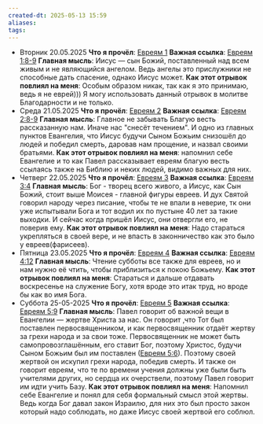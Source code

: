 ```yaml
---
created-dt: 2025-05-13 15:59
aliases: 
tags:
---
```

- Вторник 20.05.2025
	 **Что я прочёл**: [Евреям 1](https://www.bible.com/bible/400/HEB.1)
	 **Важная ссылка**: [Евреям 1:8-9](https://www.bible.com/bible/400/HEB.1.8-9)
	 **Главная мысль**: Иисус — сын Божий, поставленный над всем живым и не являющийся ангелом. Ведь ангелы это прислужники не способные дать спасение, однако Иисус может.
	 **Как этот отрывок повлиял на меня**: Особым образом никак, так как я это принимаю, ведь я не еврей))) Я могу использовать данный отрывок в молитве Благодарности и не только.
- Среда 21.05.2025
	 **Что я прочёл**: [Евреям 2](https://www.bible.com/bible/143/HEB.2)
	 **Важная ссылка**: [Евреям 2:8-9](https://www.bible.com/bible/143/HEB.2.8-9)
	 **Главная мысль**: Главное не забывать Благую весть рассказанную нам. Иначе нас "снесёт течением". И одно из главных пунктов Евангелия, что Иисус будучи Сыном Божьим снизошёл до людей и победил смерть, даровав нам прощение, и назвал своими братьями. 
	 **Как этот отрывок повлиял на меня**: напомнил себе Евангелие и то как Павел рассказывает евреям благую весть ссылаясь также на Библию и неких людей, видимо важных для них.
- Четверг 22.05.2025
	 **Что я прочёл**: [Евреям 3](https://www.bible.com/bible/400/HEB.3.SYNO)
	 **Важная ссылка**: [Евреям 3:4](https://www.bible.com/bible/400/HEB.3.4)
	 **Главная мысль**: Бог - творец всего живого, а Иисус, как Сын Божий, стоит выше Моисея - главной фигуры евреев. И дух Святой говорил народу через писание, чтобы те не впали в неверие, тк они уже испытывали Бога и тот водил их по пустыне 40 лет за такие выходки. И сейчас когда пришёл Иисус, они отвергли его, не поверив ему.
	 **Как этот отрывок повлиял на меня**: Надо стараться укрепляться в своей вере, и не впасть в законничество как это было у евреев(фарисеев).
- Пятница 23.05.2025
	 **Что я прочёл**: [Евреям 4](https://www.bible.com/bible/400/HEB.4)
	 **Важная ссылка**: [Евреям 4:12](https://www.bible.com/bible/400/HEB.4.12)
	 **Главная мысль**: Чтение субботы все также для евреев, но и нам нужно её чтить, чтобы приблизиться к покою Божьему.
	 **Как этот отрывок повлиял на меня**: Стараться и дальше отдавать воскресенье на служение Богу, хотя вроде это итак труд, но вроде бы как во имя Бога.
- Суббота 25-05-2025
	 **Что я прочёл**: [Евреям 5](https://www.bible.com/bible/400/HEB.5)
	 **Важная ссылка**: [Евреям 5:9](https://www.bible.com/bible/143/HEB.5.9)
	 **Главная мысль**: Павел говорит об важной вещи в Евангелии — жертве Христа за нас. Он говорит ,что Тот был поставлен первосвященником, и как первосвященник отдаёт жертву за грехи народа и за свои тоже. Первосвященник не может быть самопровозглашённым, его ставит Бог, поэтому Христос, будучи Сыном Божьим был им поставлен ([Евреям 5:6](https://www.bible.com/bible/143/HEB.5.6)). Поэтому своей жертвой он искупил грехи народа, победив смерть.
	 И также он говорит евреям, что те по времени учения должны уже были быть учителями других, но сердца их очерствели, поэтому Павел говорит им идти учить Базу.
	 **Как этот отрывок повлиял на меня**: Напомнил себе Евангелие и понял для себя формальный смысл этой жертвы. Ведь когда Бог давал закон Израилю, для них это был просто закон который надо соблюдать, но даже Иисус своей жертвой его соблюл.